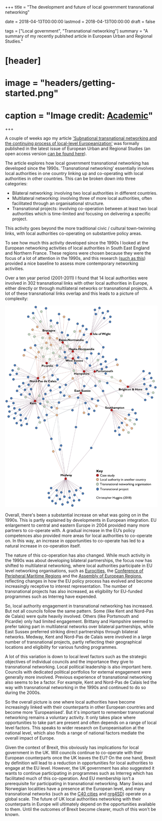 +++
title = "The development and future of local government transnational networking"

date = 2018-04-13T00:00:00
lastmod = 2018-04-13T00:00:00
draft = false

tags = ["Local government", "Transnational networking"]
summary = "A summary of my recently publshed article in European Urban and Regional Studies."

# [header]
# image = "headers/getting-started.png"
# caption = "Image credit: [**Academic**](https://github.com/gcushen/hugo-academic/)"

+++

A couple of weeks ago my article ['Subnational transnational networking and the continuing process of local-level Europeanization'](http://journals.sagepub.com/doi/abs/10.1177/0969776417691564) was formally published in the latest issue of European Urban and Regional Studies (an open access version [can be found here](http://eprints.keele.ac.uk/2744/)).

The article explores how local government transnational networking has developed since the 1990s. 'Transnational networking' essentially involves local authorities in one country linking up and co-operating with local authorities in other countries. This can be broken down into three categories:

* Bilateral networking: involving two local authorities in different countries.
* Multilateral networking: involving three of more local authorities, often facilitated through an organisational structure.
* Transnational projects: involving co-operation between at least two local authorities which is time-limited and focusing on delivering a specific project.

This activity goes beyond the more traditional civic / cultural town-twinning links, with local authorities co-operating on substantive policy areas.

To see how much this activity developed since the 1990s I looked at the European networking activities of local authorities in South East England and Northern France. These regions were chosen because they were the focus of a lot of attention in the 1990s, and this research ([such as this](https://www.tandfonline.com/doi/abs/10.1080/00343409950078684)) provided a nice baseline to assess more contemporary networking activities.

Over a ten year period (2001-2011) I found that 14 local authorities were involved in 302 transnational links with other local authorities in Europe, either directly or through multilateral networks or transnational projects. A lot of these transnational links overlap and this leads to a picture of complexity:

![](https://github.com/christopherhuggins/website/raw/master/static/img/posts/20180413/networkviz.png)

Overall, there's been a substantial increase on what was going on in the 1990s. This is partly explained by developments in European integration. EU enlargement to central and eastern Europe in 2004 provided many more partners to co-operate with. A gradual increase in the EU’s policy competences also provided more areas for local authorities to co-operate on. In this way, an increase in opportunities to co-operate has led to a natural increase in co-operation itself.

The nature of this co-operation has also changed. While much activity in the 1990s was about developing bilateral partnerships, the focus now has shifted to multilateral networking, where local authorities participate in EU level networking organisations, such as [Eurocities](http://www.eurocities.eu/), the [Conference of Peripheral Maritime Regions](http://cpmr.org/) and the [Assembly of European Regions](https://aer.eu/), reflecting changes in how the EU policy process has evolved and become increasingly receptive to interest representation. The number of transnational projects has also increased, as eligibility for EU-funded programmes such as Interreg have expended.

So, local authority engagement in transnational networking has increased. But not all councils follow the same pattern. Some (like Kent and Nord-Pas de Calais) were quite heavily involved. Others (like Portsmouth and Picardie) only had limited engagement. Brittany and Hampshire seemed to prefer taking part in multilateral networks over bilateral partnerships, while East Sussex preferred striking direct partnerships through bilateral networks. Medway, Kent and Nord-Pas de Calais were involved in a large number of transnational projects, partly reflecting their geographical locations and eligibility for various funding programmes.

A lot of this variation is down to local level factors such as the strategic objectives of individual councils and the importance they give to transnational networking. Local political leadership is also important here. Councils with dedicated political portfolios for external engagement were generally more involved. Previous experience of transnational networking also seems to be a factor. For example, Kent and Nord-Pas de Calais led the way with transnational networking in the 1990s and continued to do so during the 2000s.

So the overall picture is one where local authorities have become increasingly linked with their counterparts in other European countries and become more 'Europeanised'. But it's important to remember transnational networking remains a voluntary activity. It only takes place where opportunities to take part are present and often depends on a range of local level factors. This speaks to wider research on Europeanisation at the national level, which also finds a range of national factors mediate the overall impact of Europe.

Given the context of Brexit, this obviously has implications for local government in the UK. Will councils continue to co-operate with their European counterparts once the UK leaves the EU? On the one hand, Brexit by definition will lead to a reduction in opportunities for local authorities to engage at the EU level. However, the UK government has also suggested it wants to continue participating in programmes such as Interreg which has facilitated much of this co-operation. And EU membership isn’t a prerequisite for participating in transnational networking. Many Swiss and Norwegian localities have a presence at the European level, and many transnational networks (such as the [C40 cities](https://www.c40.org/) and [nrg4SD](http://www.nrg4sd.org/)) operate on a global scale. The future of UK local authorities networking with their counterparts in Europe will ultimately depend on the opportunities available to them. Until the outcomes of Brexit become clearer, much of this won't be known.
